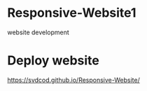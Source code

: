 # Responsive-Website1
website development
# Deploy website
https://svdcod.github.io/Responsive-Website/
